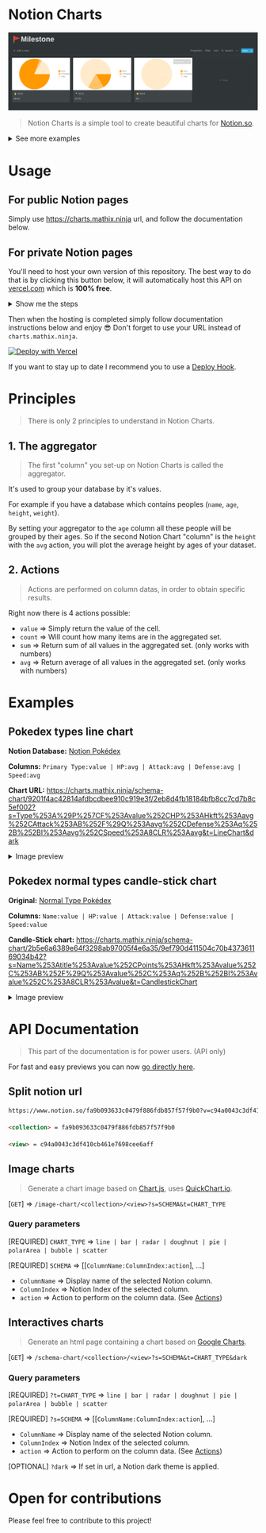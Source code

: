# Notion Charts

![image](docs/example.png)

> Notion Charts is a simple tool to create beautiful charts for [Notion.so](https://notion.so/).

<details>
  <summary>See more examples</summary>

  ### Business Dashboard
  ![Business Dashboard](https://i.redd.it/9i9pkp1wbvp41.png)

  ### Dev Dashboard
  ![Dev Dashboard](docs/example2.png)
  
</details>


# Usage

## For public Notion pages

Simply use https://charts.mathix.ninja url, and follow the documentation below.

## For private Notion pages

You'll need to host your own version of this repository.
The best way to do that is by clicking this button below, it will automatically host this API on [vercel.com](https://vercel.com/) which is **100% free**.

<details>
  <summary>Show me the steps</summary>

  1. Click the blue **Deploy** button on this page
  2. Log in or sign up to continue.
  3. Choose a name for your project, keep in mind that this name will goes in your url `https://YOUR-PROJECT-NAME.vercel.app`
  4. Follow instructions and don't forget to put your notion `TOKEN_V2` before clicking **Continue** [If you don't know how to get it, click here](/docs/notion-token.md)
  5. Click **Continue** one more time, and you're done!
  6. Leave me a **Star** on github 😋

</details>

Then when the hosting is completed simply follow documentation instructions below and enjoy 😎 
Don't forget to use your URL instead of `charts.mathix.ninja`.

[![Deploy with Vercel](https://vercel.com/button)](https://vercel.com/new/git/external?repository-url=https%3A%2F%2Fgithub.com%2Fmathix420%2Fnotion-charts.git&env=TOKEN_V2&envDescription=Notion%20session%20cookie&envLink=https%3A%2F%2Fgithub.com%2Fmathix420%2Fnotion-charts%2Fblob%2Fmaster%2Fdocs%2Fnotion-token.md)

If you want to stay up to date I recommend you to use a [Deploy Hook](https://vercel.com/docs/v2/more/deploy-hooks).


# Principles

> There is only 2 principles to understand in Notion Charts.

## 1. The aggregator

> The first "column" you set-up on Notion Charts is called the aggregator.

It's used to group your database by it's values.

For example if you have a database which contains peoples (`name`, `age`, `height`, `weight`).

By setting your aggregator to the `age` column all these people will be grouped by their ages. So if the second Notion Chart "column" is the `height` with the `avg` action, you will plot the average height by ages of your dataset.

## 2. Actions

> Actions are performed on column datas, in order to obtain specific results.

Right now there is 4 actions possible:

- `value` => Simply return the value of the cell.
- `count` => Will count how many items are in the aggregated set.
- `sum` => Return sum of all values in the aggregated set. (only works with numbers)
- `avg` => Return average of all values in the aggregated set. (only works with numbers)

# Examples

## Pokedex types line chart

**Notion Database:** [Notion Pokédex](https://www.notion.so/9201f4ac42814afdbcdbee910c919e3f?v=2eb8d4fb18184bfb8cc7cd7b8c5ef002)

**Columns:** `Primary Type:value | HP:avg | Attack:avg | Defense:avg | Speed:avg`

**Chart URL:** https://charts.mathix.ninja/schema-chart/9201f4ac42814afdbcdbee910c919e3f/2eb8d4fb18184bfb8cc7cd7b8c5ef002?s=Type%253A%29P%257CF%253Avalue%252CHP%253AHkft%253Aavg%252CAttack%253AB%252F%29Q%253Aavg%252CDefense%253Aq%252B%252BI%253Aavg%252CSpeed%253A8CLR%253Aavg&t=LineChart&dark

<details>
  <summary>Image preview</summary>

  ![Line chart pokemon](https://i.imgur.com/26QAU5m.png)

</details>

## Pokedex normal types candle-stick chart

**Original:** [Normal Type Pokédex](https://www.notion.so/9201f4ac42814afdbcdbee910c919e3f?v=2eb8d4fb18184bfb8cc7cd7b8c5ef002)

**Columns:** `Name:value | HP:value | Attack:value | Defense:value | Speed:value`

**Candle-Stick chart:** https://charts.mathix.ninja/schema-chart/2b5e6a6389e64f3298ab97005f4e6a35/9ef790d411504c70b437361169034b42?s=Name%253Atitle%253Avalue%252CPoints%253AHkft%253Avalue%252C%253AB%252F%29Q%253Avalue%252C%253Aq%252B%252BI%253Avalue%252C%253A8CLR%253Avalue&t=CandlestickChart

<details>
  <summary>Image preview</summary>

  ![Candle-stick chart pokemon](https://i.imgur.com/BaNfhQ9.png)

</details>

# API Documentation

> This part of the documentation is for power users. (API only)

For fast and easy previews you can now [go directly here](https://charts.mathix.ninja).


## Split notion url

```html
https://www.notion.so/fa9b093633c0479f886fdb857f57f9b0?v=c94a0043c3df410cb461e7698cee6aff

<collection> = fa9b093633c0479f886fdb857f57f9b0

<view> = c94a0043c3df410cb461e7698cee6aff
```

## Image charts

> Generate a chart image based on [Chart.js](https://www.chartjs.org/), uses [QuickChart.io](https://quickchart.io/).

[`GET`] => `/image-chart/<collection>/<view>?s=SCHEMA&t=CHART_TYPE`

### Query parameters

[REQUIRED] `CHART_TYPE` => `line | bar | radar | doughnut | pie | polarArea | bubble | scatter`

[REQUIRED] `SCHEMA` => [[`ColumnName:ColumnIndex:action`], ...]

- `ColumnName` => Display name of the selected Notion column.
- `ColumnIndex` => Notion Index of the selected column.
- `action` => Action to perform on the column data. (See [Actions](#2-actions))


## Interactives charts

> Generate an html page containing a chart based on [Google Charts](https://developers.google.com/chart).

[`GET`] => `/schema-chart/<collection>/<view>?s=SCHEMA&t=CHART_TYPE&dark`

### Query parameters

[REQUIRED] `?t=CHART_TYPE` => `line | bar | radar | doughnut | pie | polarArea | bubble | scatter`

[REQUIRED] `?s=SCHEMA` => [[`ColumnName:ColumnIndex:action`], ...]

- `ColumnName` => Display name of the selected Notion column.
- `ColumnIndex` => Notion Index of the selected column.
- `action` => Action to perform on the column data. (See [Actions](#2-actions))

[OPTIONAL] `?dark` => If set in url, a Notion dark theme is applied.

# Open for contributions

Please feel free to contribute to this project!